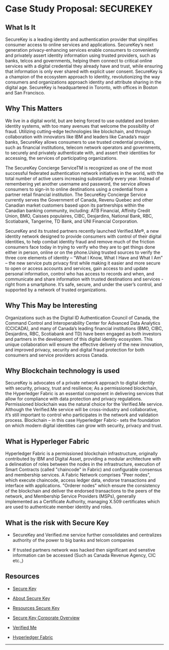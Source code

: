 # Case Study Proposal: SECUREKEY

## What Is It

SecureKey is a leading identity and authentication provider that simplifies consumer access to online services and applications. SecureKey’s next generation privacy-enhancing services enable consumers to conveniently and privately assert identity information using trusted providers, such as banks, telcos and governments, helping them connect to critical online services with a digital credential they already have and trust, while ensuring that information is only ever shared with explicit user consent. SecureKey is a champion of the ecosystem approach to identity, revolutionizing the way consumers and organizations approach identity and attribute sharing in the digital age. SecureKey is headquartered in Toronto, with offices in Boston and San Francisco.

## Why This Matters

We live in a digital world, but are being forced to use outdated and broken identity systems, with too many avenues that welcome the possibility of fraud. Utilizing cutting-edge technologies like blockchain, and through collaboration with innovators like IBM and leaders like Canada’s major banks, SecureKey allows consumers to use trusted credential providers, such as financial institutions, telecom network operators and governments, to securely and privately authenticate with, and assert their identities for accessing, the services of participating organizations.

The SecureKey Concierge ServiceTM is recognized as one of the most successful federated authentication network initiatives in the world, with the total number of active users increasing substantially every year. Instead of remembering yet another username and password, the service allows consumers to sign-in to online destinations using a credential from a partner retail financial institution. The SecureKey Concierge Service currently serves the Government of Canada, Revenu Quebec and other Canadian market customers based upon its partnerships within the Canadian banking community, including: ATB Financial, Affinity Credit Union, BMO, Caisses populaires, CIBC, Desjardins, National Bank, RBC, Scotiabank, Tangerine, TD Bank, and UNI Financial Corporation. 

SecureKey and its trusted partners recently launched Verified.Me®, a new identity network designed to provide consumers with control of their digital identities, to help combat identity fraud and remove much of the friction consumers face today in trying to verify who they are to get things done either in person, online or on the phone.Using trusted sources to verify the three core elements of identity – “What I Know, What I Have and What I Am” – the new service puts privacy first while making it easier and more secure to open or access accounts and services, gain access to and update personal information, control who has access to records and when, and communicate and share information with trusted destinations and services - right from a smartphone. It’s safe, secure, and under the user’s control, and supported by a network of trusted organizations.

## Why This May be Interesting

Organizations such as the Digital ID Authentication Council of Canada, the Command Control and Interoperability Center for Advanced Data Analytics (CCICADA), and many of Canada’s leading financial institutions (BMO, CIBC, Desjardins, RBC, Scotiabank and TD) have been engaged as both investors and partners in the development of this digital identity ecosystem. This unique collaboration will ensure the effective delivery of the new innovation, and improved privacy, security and digital fraud protection for both consumers and service providers across Canada.

## Why Blockchain technology is used

SecureKey is advocates of a private network approach to digital identity with security, privacy, trust and resilience; As a permissioned blockchain, the Hyperledger Fabric is an essential component in delivering services that allow for compliance with data protection and privacy regulations. Permissioned blockchain was the natural choice for the Verified.Me service. Although the Verified.Me service will be cross-industry and collaborative, it’s still important to control who participates in the network and validation process. Blockchain – in this case Hyperledger Fabric- sets the foundation on which modern digital identities can grow with security, privacy and trust.

## What is Hyperleger Fabric 

Hyperledger Fabric is a permissioned blockchain infrastructure, originally contributed by IBM and Digital Asset, providing a modular architecture with a delineation of roles between the nodes in the infrastructure, execution of Smart Contracts (called "chaincode" in Fabric) and configurable consensus and membership services. A Fabric Network comprises "Peer nodes", which execute chaincode, access ledger data, endorse transactions and interface with applications. "Orderer nodes" which ensure the consistency of the blockchain and deliver the endorsed transactions to the peers of the network, and Membership Service Providers (MSPs), generally implemented as a Certificate Authority, managing X.509 certificates which are used to authenticate member identity and roles.

## What is the risk with Secure Key

* SecureKey and Verified.me service further consolidates and centralizes authority of the power to big banks and telcom companies 

* If trusted partners network was hacked then significant and senstive information can be accessed (Such as Canada Revenue Agency, CIC etc.,) 

## Resources

* [Secure Key](https://securekey.com/)

* [About Secure Key](https://securekey.com/about-securekey/)

* [Resources Secure Key](https://securekey.com/resources/)

* [Secure Key Corporate Overview](https://securekey.com/wp-content/uploads/2020/02/8.5x11_SecureKey_CorporateOverview_Jan2020_EN.pdf)

* [Verified Me](https://securekey.com/wp-content/uploads/2020/02/VerifiedMe_TwoPager_EN_Generic_Dec2019.pdf)

* [Hyperledger Fabric](https://www.hyperledger.org/use/fabric)

---
